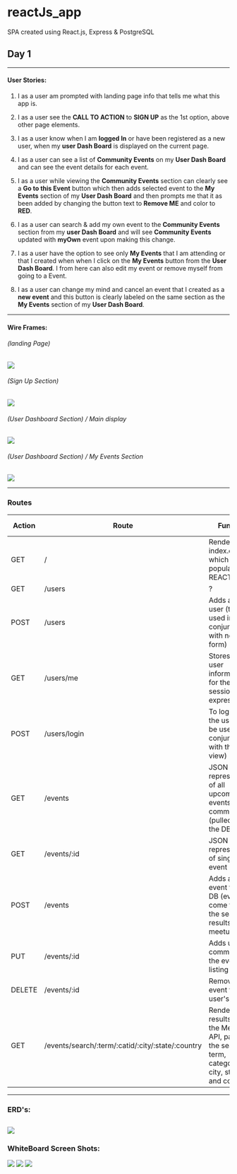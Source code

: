 # reactJs_app
SPA created using React.js, Express &amp; PostgreSQL

## Day 1

---
#### User Stories:

1. I as a user am prompted with landing page info that tells me what this app is.

2. I as a user see the **CALL TO ACTION** to **SIGN UP** as the 1st option, above other page elements.

3. I as a user know when I am **logged In** or have been registered as a new user, when my **user Dash Board** is displayed on the current page.

4. I as a user can see a list of **Community Events** on my **User Dash Board** and can see the event details for each event.

5. I as a user while viewing the **Community Events** section can clearly see a **Go to this Event** button which then adds selected event to the **My Events** section of my **User Dash Board** and then prompts me that it as been added by changing the button text to **Remove ME** and color to **RED**.

6. I as a user can search & add my own event to the **Community Events** section from my **user Dash Board** and will see **Community Events** updated with **myOwn** event upon making this change.

7. I as a user have the option to see only **My Events** that I am attending or that I created when when I click on the **My Events** button from the  **User Dash Board**. I from here can also edit my event or remove myself from going to a Event.

8. I as a user can change my mind and cancel an event that I created as a **new event** and this button is clearly labeled on the same section as the **My Events** section of my **User Dash Board**.

---

#### Wire Frames:
###### (landing Page)
![](./readMe_images/Project-3-Wireframes_1of4.jpg)
###### (Sign Up Section)
![](./readMe_images/Project-3-Wireframes_2of4.jpg)
###### (User Dashboard Section) / Main display
![](./readMe_images/Project-3-Wireframes_3of4.jpg)
###### (User Dashboard Section) / My Events Section
![](./readMe_images/Project-3-Wireframes_4of4.jpg)

---
### Routes
| Action | Route | Function | DB function |
|--------|---------------------------------------------------|---------------------------------------------------------------------------------------------------------|-----------------------------------------------------------------------------|
| GET | / | Renders index.ejs, which is populated by REACT | N |
| GET | /users | ? |  |
| POST | /users | Adds a new user (to be used in conjunction with new user form) | Y |
| GET | /users/me | Stores the user information for the session from expressJWT | N |
| POST | /users/login | To login in as the user (to be used in conjunction with the login view) | Y |
| GET | /events | JSON representation of all upcoming events for the community (pulled from the DB) | Y |
| GET | /events/:id | JSON representation of single event | Y |
| POST | /events | Adds a new event to the DB (events come from the search results from meetup | Y |
| PUT | /events/:id | Adds user comment to the event/id listing | Y |
| DELETE | /events/:id | Removes an event from the user's list | Y |
| GET | /events/search/:term/:catid/:city/:state/:country | Render JSON results from the Meetup API, passing the search term, category id, city, state, and country | N - but will need to parse this data to render each event - maybe together? |

---

### ERD's:
![](./readMe_images/Event_Community_ERD.png)
---
### WhiteBoard Screen Shots:
![](./readMe_images/1of3-whiteBoard.jpg)
![](./readMe_images/2of3-whiteBoard.jpg)
![](./readMe_images/3of3-whiteBoard.jpg)
